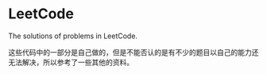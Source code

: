 # LeetCode
The solutions of problems in LeetCode.

这些代码中的一部分是自己做的，但是不能否认的是有不少的题目以自己的能力还无法解决，所以参考了一些其他的资料。

